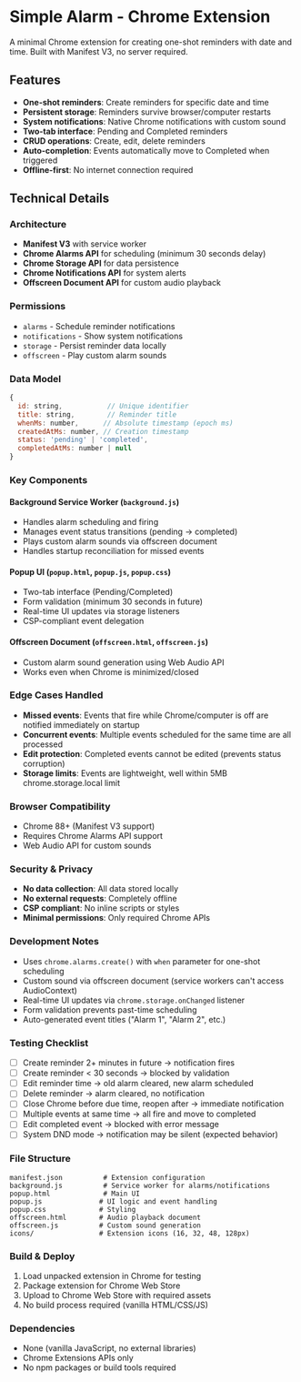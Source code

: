 # Simple Alarm - Chrome Extension

A minimal Chrome extension for creating one-shot reminders with date and time. Built with Manifest V3, no server required.

## Features

- **One-shot reminders**: Create reminders for specific date and time
- **Persistent storage**: Reminders survive browser/computer restarts
- **System notifications**: Native Chrome notifications with custom sound
- **Two-tab interface**: Pending and Completed reminders
- **CRUD operations**: Create, edit, delete reminders
- **Auto-completion**: Events automatically move to Completed when triggered
- **Offline-first**: No internet connection required

## Technical Details

### Architecture
- **Manifest V3** with service worker
- **Chrome Alarms API** for scheduling (minimum 30 seconds delay)
- **Chrome Storage API** for data persistence
- **Chrome Notifications API** for system alerts
- **Offscreen Document API** for custom audio playback

### Permissions
- `alarms` - Schedule reminder notifications
- `notifications` - Show system notifications
- `storage` - Persist reminder data locally
- `offscreen` - Play custom alarm sounds

### Data Model
```javascript
{
  id: string,           // Unique identifier
  title: string,        // Reminder title
  whenMs: number,      // Absolute timestamp (epoch ms)
  createdAtMs: number, // Creation timestamp
  status: 'pending' | 'completed',
  completedAtMs: number | null
}
```

### Key Components

#### Background Service Worker (`background.js`)
- Handles alarm scheduling and firing
- Manages event status transitions (pending → completed)
- Plays custom alarm sounds via offscreen document
- Handles startup reconciliation for missed events

#### Popup UI (`popup.html`, `popup.js`, `popup.css`)
- Two-tab interface (Pending/Completed)
- Form validation (minimum 30 seconds in future)
- Real-time UI updates via storage listeners
- CSP-compliant event delegation

#### Offscreen Document (`offscreen.html`, `offscreen.js`)
- Custom alarm sound generation using Web Audio API
- Works even when Chrome is minimized/closed

### Edge Cases Handled
- **Missed events**: Events that fire while Chrome/computer is off are notified immediately on startup
- **Concurrent events**: Multiple events scheduled for the same time are all processed
- **Edit protection**: Completed events cannot be edited (prevents status corruption)
- **Storage limits**: Events are lightweight, well within 5MB chrome.storage.local limit

### Browser Compatibility
- Chrome 88+ (Manifest V3 support)
- Requires Chrome Alarms API support
- Web Audio API for custom sounds

### Security & Privacy
- **No data collection**: All data stored locally
- **No external requests**: Completely offline
- **CSP compliant**: No inline scripts or styles
- **Minimal permissions**: Only required Chrome APIs

### Development Notes
- Uses `chrome.alarms.create()` with `when` parameter for one-shot scheduling
- Custom sound via offscreen document (service workers can't access AudioContext)
- Real-time UI updates via `chrome.storage.onChanged` listener
- Form validation prevents past-time scheduling
- Auto-generated event titles ("Alarm 1", "Alarm 2", etc.)

### Testing Checklist
- [ ] Create reminder 2+ minutes in future → notification fires
- [ ] Create reminder < 30 seconds → blocked by validation
- [ ] Edit reminder time → old alarm cleared, new alarm scheduled
- [ ] Delete reminder → alarm cleared, no notification
- [ ] Close Chrome before due time, reopen after → immediate notification
- [ ] Multiple events at same time → all fire and move to completed
- [ ] Edit completed event → blocked with error message
- [ ] System DND mode → notification may be silent (expected behavior)

### File Structure
```
manifest.json          # Extension configuration
background.js          # Service worker for alarms/notifications
popup.html             # Main UI
popup.js              # UI logic and event handling
popup.css             # Styling
offscreen.html        # Audio playback document
offscreen.js          # Custom sound generation
icons/                # Extension icons (16, 32, 48, 128px)
```

### Build & Deploy
1. Load unpacked extension in Chrome for testing
2. Package extension for Chrome Web Store
3. Upload to Chrome Web Store with required assets
4. No build process required (vanilla HTML/CSS/JS)

### Dependencies
- None (vanilla JavaScript, no external libraries)
- Chrome Extensions APIs only
- No npm packages or build tools required
